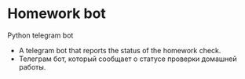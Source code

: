 # Homework bot

Python telegram bot

- A telegram bot that reports the status of the homework check.
- Телеграм бот, который сообщает о статусе проверки домашней работы.
